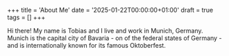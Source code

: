 +++
title = 'About Me'
date = '2025-01-22T00:00:00+01:00'
draft = true
tags = []
+++

Hi there!
My name is Tobias and I live and work in Munich, Germany.
Munich is the capital city of Bavaria - on of the federal states of Germany - and is internationally known for its famous Oktoberfest.
